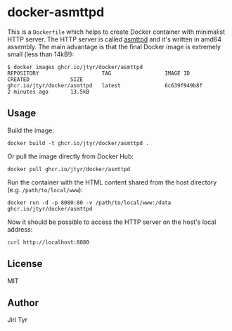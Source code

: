 # docker-asmttpd

This is a `Dockerfile` which helps to create Docker container with minimalist
HTTP server. The HTTP server is called
[asmttpd](https://github.com/nemasu/asmttpd) and it's written in amd64 assembly.
The main advantage is that the final Docker image is extremely small (less than
14kB!):

```text
$ docker images ghcr.io/jtyr/docker/asmttpd
REPOSITORY                    TAG                 IMAGE ID            CREATED             SIZE
ghcr.io/jtyr/docker/asmttpd   latest              6c639f949b8f        2 minutes ago       13.5kB
```

## Usage

Build the image:

```shell
docker build -t ghcr.io/jtyr/docker/asmttpd .
```

Or pull the image directly from Docker Hub:

```shell
docker pull ghcr.io/jtyr/docker/asmttpd
```

Run the container with the HTML content shared from the host directory
(e.g. `/path/to/local/www`):

```shell
docker run -d -p 8080:80 -v /path/to/local/www:/data ghcr.io/jtyr/docker/asmttpd
```

Now it should be possible to access the HTTP server on the host's local
address:

```shell
curl http://localhost:8080
```

## License

MIT

## Author

Jiri Tyr
